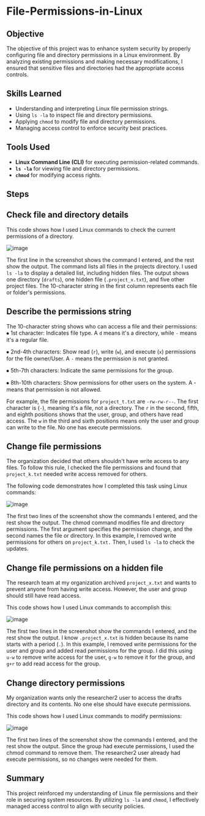 # File-Permissions-in-Linux

## Objective
The objective of this project was to enhance system security by properly configuring file and directory permissions in a Linux environment. By analyzing existing permissions and making necessary modifications, I ensured that sensitive files and directories had the appropriate access controls.

## Skills Learned
- Understanding and interpreting Linux file permission strings.
- Using `ls -la` to inspect file and directory permissions.
- Applying `chmod` to modify file and directory permissions.
- Managing access control to enforce security best practices.

## Tools Used
- **Linux Command Line (CLI)** for executing permission-related commands.
- **`ls -la`** for viewing file and directory permissions.
- **`chmod`** for modifying access rights.

## Steps

## Check file and directory details
This code shows how I used Linux commands to check the current permissions of a directory.

![image](https://github.com/user-attachments/assets/65704985-0cc5-43a0-89ed-9ddbd1edf3ce)


The first line in the screenshot shows the command I entered, and the rest show the output. The command lists all files in the projects directory. I used `ls -la` to display a detailed list, including hidden files. The output shows one directory (`drafts`), one hidden file (`.project_x.txt`), and five other project files. The 10-character string in the first column represents each file or folder's permissions.
## Describe the permissions string
The 10-character string shows who can access a file and their permissions:
⦁	1st character: Indicates file type. A `d` means it's a directory, while `-` means it's a regular file.

⦁	2nd-4th characters: Show read (`r`), write (`w`), and execute (`x`) permissions for the file owner/User. A `-` means the permission is not granted.

⦁	5th-7th characters: Indicate the same permissions for the group.

⦁	8th-10th characters: Show permissions for other users on the system. A - means that permission is not allowed.

For example, the file permissions for `project_t.txt` are `-rw-rw-r--`. The first character is (`-`), meaning it's a file, not a directory. The `r` in the second, fifth, and eighth positions shows that the user, group, and others have read access. The `w` in the third and sixth positions means only the user and group can write to the file. No one has execute permissions.

## Change file permissions
The organization decided that others shouldn't have write access to any files. To follow this rule, I checked the file permissions and found that `project_k.txt` needed write access removed for others.

The following code demonstrates how I completed this task using Linux commands:

 ![image](https://github.com/user-attachments/assets/1b1657db-0125-4fd0-8454-969d74902f9f)


The first two lines of the screenshot show the commands I entered, and the rest show the output. The chmod command modifies file and directory permissions. The first argument specifies the permission change, and the second names the file or directory. In this example, I removed write permissions for others on `project_k.txt.` Then, I used `ls -la` to check the updates.

## Change file permissions on a hidden file
The research team at my organization archived `project_x.txt` and wants to prevent anyone from having write access. However, the user and group should still have read access.

This code shows how I used Linux commands to accomplish this:

 ![image](https://github.com/user-attachments/assets/ad3470bd-6ea4-4d2c-9f6c-1f4f2e96092a)

The first two lines in the screenshot show the commands I entered, and the rest show the output. I know `.project_x.txt` is hidden because its name starts with a period (`.`). In this example, I removed write permissions for the user and group and added read permissions for the group. I did this using `u-w` to remove write access for the user, `g-w` to remove it for the group, and `g+r` to add read access for the group.

## Change directory permissions
My organization wants only the researcher2 user to access the drafts directory and its contents. No one else should have execute permissions.

This code shows how I used Linux commands to modify permissions:

 ![image](https://github.com/user-attachments/assets/eb919447-fc88-4c9d-aa58-d87fc0ad4eb2)

The first two lines of the screenshot show the commands I entered, and the rest show the output. Since the group had execute permissions, I used the chmod command to remove them. The researcher2 user already had execute permissions, so no changes were needed for them.



## Summary
This project reinforced my understanding of Linux file permissions and their role in securing system resources. By utilizing `ls -la` and `chmod`, I effectively managed access control to align with security policies.
